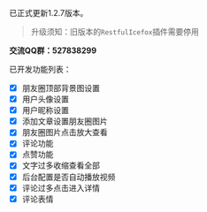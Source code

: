 已正式更新1.2.7版本。

> 升级须知：旧版本的`RestfulIcefox`插件需要停用

**交流QQ群：527838299**

已开发功能列表：
- [x] 朋友圈顶部背景图设置
- [x] 用户头像设置
- [x] 用户昵称设置
- [x] 添加文章设置朋友圈图片
- [x] 朋友圈图片点击放大查看
- [x] 评论功能
- [x] 点赞功能
- [x] 文字过多收缩查看全部
- [x] 后台配置是否自动播放视频
- [x] 评论过多点击进入详情
- [x] 评论表情
